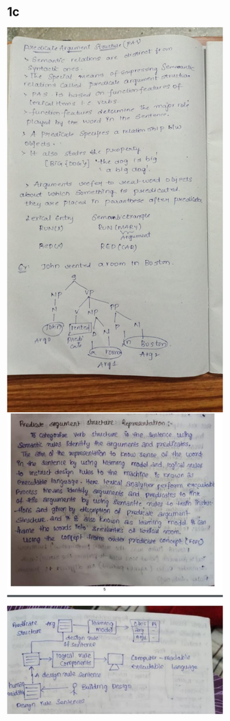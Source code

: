 # 1c
<!DOCTYPE html>
<html lang="en">
<head>
    <meta charset="UTF-8">
    <meta http-equiv="X-UA-Compatible" content="IE=edge">
    <meta name="viewport" content="width=device-width, initial-scale=1.0">
    <title>Document</title>
</head>
<body>
   <img src="1 (2).jpeg".jpeg" alt=""><br>
   <img src="1 (1).jpeg".jpeg" alt=""><br>

   
   
   
   
    
   
</body>
</html>
